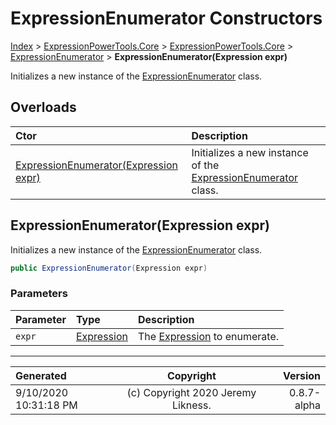 ﻿# ExpressionEnumerator Constructors

[Index](../index.md) > [ExpressionPowerTools.Core](ExpressionPowerTools.Core.a.md) > [ExpressionPowerTools.Core](ExpressionPowerTools.Core.n.md) > [ExpressionEnumerator](ExpressionPowerTools.Core.ExpressionEnumerator.cs.md) > **ExpressionEnumerator(Expression expr)**

Initializes a new instance of the [ExpressionEnumerator](ExpressionPowerTools.Core.ExpressionEnumerator.cs.md) class.

## Overloads

| Ctor | Description |
| :-- | :-- |
| [ExpressionEnumerator(Expression expr)](#expressionenumeratorexpression-expr) | Initializes a new instance of the [ExpressionEnumerator](ExpressionPowerTools.Core.ExpressionEnumerator.cs.md) class. |

## ExpressionEnumerator(Expression expr)

Initializes a new instance of the [ExpressionEnumerator](ExpressionPowerTools.Core.ExpressionEnumerator.cs.md) class.

```csharp
public ExpressionEnumerator(Expression expr)
```

### Parameters

| Parameter | Type | Description |
| :-- | :-- | :-- |
| `expr` | [Expression](https://docs.microsoft.com/dotnet/api/system.linq.expressions.expression) | The [Expression](https://docs.microsoft.com/dotnet/api/system.linq.expressions.expression) to enumerate. |



---

| Generated | Copyright | Version |
| :-- | :-: | --: |
| 9/10/2020 10:31:18 PM | (c) Copyright 2020 Jeremy Likness. | 0.8.7-alpha |
